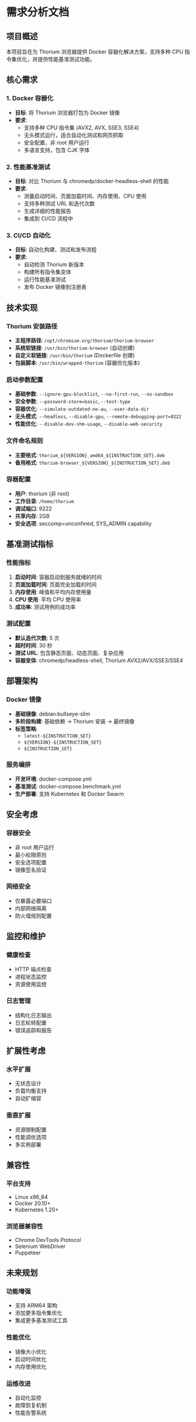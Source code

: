 # 需求分析文档

## 项目概述

本项目旨在为 Thorium 浏览器提供 Docker 容器化解决方案，支持多种 CPU 指令集优化，并提供性能基准测试功能。

## 核心需求

### 1. Docker 容器化
- **目标**: 将 Thorium 浏览器打包为 Docker 镜像
- **要求**: 
  - 支持多种 CPU 指令集 (AVX2, AVX, SSE3, SSE4)
  - 无头模式运行，适合自动化测试和网页抓取
  - 安全配置，非 root 用户运行
  - 多语言支持，包含 CJK 字体

### 2. 性能基准测试
- **目标**: 对比 Thorium 与 chromedp/docker-headless-shell 的性能
- **要求**:
  - 测量启动时间、页面加载时间、内存使用、CPU 使用
  - 支持多种测试 URL 和迭代次数
  - 生成详细的性能报告
  - 集成到 CI/CD 流程中

### 3. CI/CD 自动化
- **目标**: 自动化构建、测试和发布流程
- **要求**:
  - 自动检测 Thorium 新版本
  - 构建所有指令集变体
  - 运行性能基准测试
  - 发布 Docker 镜像到注册表

## 技术实现

### Thorium 安装路径
- **主程序路径**: `/opt/chromium.org/thorium/thorium-browser`
- **系统软链接**: `/usr/bin/thorium-browser` (自动创建)
- **自定义软链接**: `/usr/bin/thorium` (Dockerfile 创建)
- **包装脚本**: `/usr/bin/wrapped-thorium` (容器优化版本)

### 启动参数配置
- **基础参数**: `--ignore-gpu-blocklist`, `--no-first-run`, `--no-sandbox`
- **安全参数**: `--password-store=basic`, `--test-type`
- **容器优化**: `--simulate-outdated-no-au`, `--user-data-dir`
- **无头模式**: `--headless`, `--disable-gpu`, `--remote-debugging-port=9222`
- **性能优化**: `--disable-dev-shm-usage`, `--disable-web-security`

### 文件命名规则
- **主要格式**: `thorium_${VERSION}_amd64_${INSTRUCTION_SET}.deb`
- **备用格式**: `thorium-browser_${VERSION}_${INSTRUCTION_SET}.deb`

### 容器配置
- **用户**: thorium (非 root)
- **工作目录**: `/home/thorium`
- **调试端口**: 9222
- **共享内存**: 2GB
- **安全选项**: seccomp=unconfined, SYS_ADMIN capability

## 基准测试指标

### 性能指标
1. **启动时间**: 容器启动到服务就绪的时间
2. **页面加载时间**: 页面完全加载的时间
3. **内存使用**: 峰值和平均内存使用量
4. **CPU 使用**: 平均 CPU 使用率
5. **成功率**: 测试用例的成功率

### 测试配置
- **默认迭代次数**: 5 次
- **超时时间**: 30 秒
- **测试 URL**: 包含静态页面、动态页面、复杂应用
- **容器变体**: chromedp/headless-shell, Thorium AVX2/AVX/SSE3/SSE4

## 部署架构

### Docker 镜像
- **基础镜像**: debian:bullseye-slim
- **多阶段构建**: 基础依赖 → Thorium 安装 → 最终镜像
- **标签策略**: 
  - `latest-${INSTRUCTION_SET}`
  - `${VERSION}-${INSTRUCTION_SET}`
  - `${INSTRUCTION_SET}`

### 服务编排
- **开发环境**: docker-compose.yml
- **基准测试**: docker-compose.benchmark.yml
- **生产部署**: 支持 Kubernetes 和 Docker Swarm

## 安全考虑

### 容器安全
- 非 root 用户运行
- 最小权限原则
- 安全选项配置
- 镜像签名验证

### 网络安全
- 仅暴露必要端口
- 内部网络隔离
- 防火墙规则配置

## 监控和维护

### 健康检查
- HTTP 端点检查
- 进程状态监控
- 资源使用监控

### 日志管理
- 结构化日志输出
- 日志轮转配置
- 错误追踪和报告

## 扩展性考虑

### 水平扩展
- 无状态设计
- 负载均衡支持
- 自动扩缩容

### 垂直扩展
- 资源限制配置
- 性能调优选项
- 多实例部署

## 兼容性

### 平台支持
- Linux x86_64
- Docker 20.10+
- Kubernetes 1.20+

### 浏览器兼容性
- Chrome DevTools Protocol
- Selenium WebDriver
- Puppeteer

## 未来规划

### 功能增强
- 支持 ARM64 架构
- 添加更多指令集优化
- 集成更多基准测试工具

### 性能优化
- 镜像大小优化
- 启动时间优化
- 内存使用优化

### 运维改进
- 自动化监控
- 故障恢复机制
- 性能告警系统 